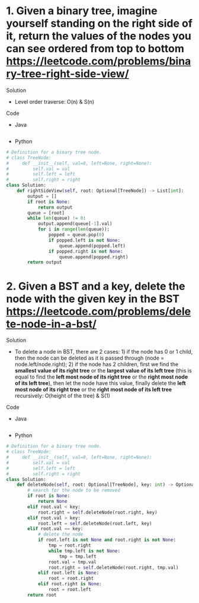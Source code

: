 # 1. Given a binary tree, imagine yourself standing on the right side of it, return the values of the nodes you can see ordered from top to bottom https://leetcode.com/problems/binary-tree-right-side-view/

Solution

- Level order traverse: O(n) & S(n)

Code

- Java

```java

```

- Python

```python
# Definition for a binary tree node.
# class TreeNode:
#     def __init__(self, val=0, left=None, right=None):
#         self.val = val
#         self.left = left
#         self.right = right
class Solution:
    def rightSideView(self, root: Optional[TreeNode]) -> List[int]:
        output = []
        if root is None:
            return output
        queue = [root]
        while len(queue) != 0:
            output.append(queue[-1].val)
            for i in range(len(queue)):
                popped = queue.pop(0)
                if popped.left is not None:
                    queue.append(popped.left)
                if popped.right is not None:
                    queue.append(popped.right)
        return output
```

# 2. Given a BST and a key, delete the node with the given key in the BST https://leetcode.com/problems/delete-node-in-a-bst/

Solution

- To delete a node in BST, there are 2 cases: 1) if the node has 0 or 1 child, then the node can be deleted as it is passed through (node = node.left/node.right); 2) if the node has 2 children, first we find the **smallest value of its right tree** or the **largest value of its left tree** (this is equal to find the **left most node of its right tree** or the **right most node of its left tree**), then let the node have this value, finally delete the **left most node of its right tree** or the **right most node of its left tree** recursively: O(height of the tree) & S(1)

Code

- Java

```java

```

- Python

```python
# Definition for a binary tree node.
# class TreeNode:
#     def __init__(self, val=0, left=None, right=None):
#         self.val = val
#         self.left = left
#         self.right = right
class Solution:
    def deleteNode(self, root: Optional[TreeNode], key: int) -> Optional[TreeNode]:
        # search for the node to be removed
        if root is None:
            return None
        elif root.val < key:
            root.right = self.deleteNode(root.right, key)
        elif root.val > key:
            root.left = self.deleteNode(root.left, key)
        elif root.val == key:
            # delete the node
            if root.left is not None and root.right is not None:
                tmp = root.right
                while tmp.left is not None:
                    tmp = tmp.left
                root.val = tmp.val
                root.right = self.deleteNode(root.right, tmp.val)
            elif root.left is None:
                root = root.right
            elif root.right is None:
                root = root.left
        return root
```